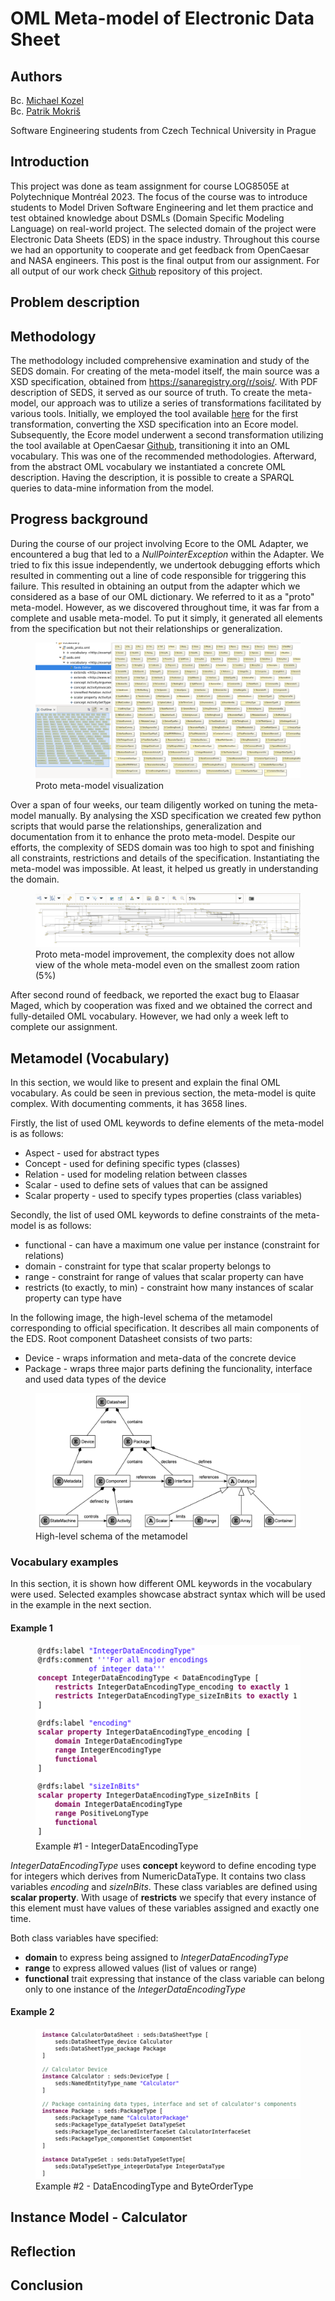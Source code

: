 # OML Meta-model of Electronic Data Sheet

## Authors
Bc. [Michael Kozel](https://www.linkedin.com/in/michael-kozel/)\
Bc. [Patrik Mokriš](https://www.linkedin.com/in/patrik-mokri%C5%A1/)

Software Engineering students from Czech Technical University in Prague

## Introduction
This project was done as team assignment for course LOG8505E at Polytechnique Montréal 2023.
The focus of the course was to introduce students to Model Driven Software Engineering and 
let them practice and test obtained knowledge about DSMLs (Domain Specific Modeling Language)
on real-world project. The selected domain of the project were Electronic Data Sheets (EDS) in the space industry.
Throughout this course we had an opportunity to cooperate and get feedback from OpenCaesar and NASA
engineers. This post is the final output from our assignment. For all output of our work check [Github](https://github.com/mokripat/LOG8505E_Deliverable)
repository of this project.

## Problem description

## Methodology

The methodology included comprehensive examination and study of the SEDS domain. For creating of the meta-model itself,
the main source was a XSD specification, obtained from https://sanaregistry.org/r/sois/. With PDF description of SEDS,
it served as our source of truth. To create the meta-model, our approach was to utilize a series of transformations facilitated 
by various tools. Initially, we employed the tool available [here](https://www.davidpace.de/generating-emf-models-from-xml-schema-definitions-xsds/) 
for the first transformation, converting the XSD specification into an Ecore model. 
Subsequently, the Ecore model underwent a second transformation utilizing the tool 
available at OpenCaesar [Github](https://github.com/opencaesar/ecore-adapter), transitioning it into an OML vocabulary. 
This was one of the recommended methodologies. Afterward, from the abstract OML vocabulary we instantiated a 
concrete OML description. Having the description, it is possible to create a SPARQL queries to data-mine information
from the model.

## Progress background

During the course of our project involving Ecore to the OML Adapter, we encountered a bug that led
to a _NullPointerException_ within the Adapter. We tried to fix this issue independently, we undertook 
debugging efforts which resulted in commenting out a line of code responsible for triggering this failure. 
This resulted in obtaining an output from the adapter which we considered as a base of our OML dictionary. We referred to
it as a "proto" meta-model. However, as we discovered throughout time, it was far from a complete and usable meta-model. To put it simply, it generated
all elements from the specification but not their relationships or generalization.

<figure>
    <img src="img.png"
         alt="Proto meta-model visualization">
    <figcaption>Proto meta-model visualization</figcaption>
</figure>

Over a span of four weeks, our team diligently worked on tuning the meta-model manually. By analysing the XSD specification
we created few python scripts that would parse the relationships, generalization and documentation from it to
enhance the proto meta-model. Despite our efforts, the complexity of SEDS domain was too high to spot and finishing
all constraints, restrictions and details of the specification. Instantiating the meta-model was impossible. At least,
it helped us greatly in understanding the domain.

<figure>
    <img src="img_1.png"
         alt="Proto meta-model improvement">
    <figcaption>Proto meta-model improvement, the complexity does not allow view of the whole meta-model even on the smallest zoom ration (5%)</figcaption>
</figure>

After second round of feedback, we reported the exact bug to Elaasar Maged, which by cooperation was fixed and we obtained
the correct and fully-detailed OML vocabulary. However, we had only a week left to complete our assignment.

## Metamodel (Vocabulary)

In this section, we would like to present and explain the final OML vocabulary. As could be seen in previous
section, the meta-model is quite complex. With documenting comments, it has 3658 lines.

Firstly, the list of used OML keywords to define elements of the meta-model is as follows:
- Aspect - used for abstract types
- Concept - used for defining specific types (classes)
- Relation - used for modeling relation between classes
- Scalar - used to define sets of values that can be assigned
- Scalar property - used to specify types properties (class variables)

Secondly, the list of used OML keywords to define constraints of the meta-model is as follows:
- functional - can have a maximum one value per instance (constraint for relations)
- domain - constraint for type that scalar property belongs to
- range - constraint for range of values that scalar property can have
- restricts (to exactly, to min) - constraint how many instances of scalar property can type have

In the following image, the high-level schema of the metamodel corresponding to official specification.
It describes all main components of the EDS. Root component Datasheet consists of two parts: 
- Device - wraps information and meta-data of the concrete device
- Package - wraps three major parts defining the funcionality, interface and used data types of the device

<figure>
    <img src="img_2.png"
         alt="Datasheets schema">
    <figcaption>High-level schema of the metamodel</figcaption>
</figure>

### Vocabulary examples

In this section, it is shown how different OML keywords in the vocabulary were used. Selected
examples showcase abstract syntax which will be used in the example in the next section.

#### Example 1
<figure>
    <img src="img_3.png"
         alt="Example 1">
    <figcaption>Example #1 - IntegerDataEncodingType</figcaption>
</figure>

_IntegerDataEncodingType_ uses **concept** keyword to define encoding type for integers which derives from NumericDataType.
It contains two class variables _encoding_ and _sizeInBits_. These class variables are defined using **scalar property**.
With usage of **restricts** we specify that every instance of this element must have values of these variables
assigned and exactly one time.

Both class variables have specified:
- **domain** to express being assigned to _IntegerDataEncodingType_
- **range** to express allowed values (list of values or range)
- **functional** trait expressing that instance of the class variable can belong only to one instance of the _IntegerDataEncodingType_

#### Example 2

<figure>
    <img src="img_4.png"
         alt="Example 2">
    <figcaption>Example #2 - DataEncodingType and ByteOrderType</figcaption>
</figure>



## Instance Model - Calculator

## Reflection

## Conclusion